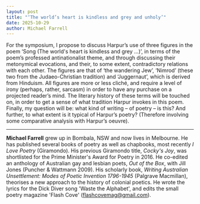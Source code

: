 ```yaml
---
layout: post
title: "‘The world’s heart is kindless and grey and unholy’"
date: 2025-10-29
author: Michael Farrell
---
```


For the symposium, I propose to discuss Harpur’s use of three figures in the poem ‘Song (The world's heart is kindless and grey …)’, in terms of the poem’s professed antinationalist theme, and through discussing their metonymical evocations, and their, to some extent, contradictory relations with each other. The figures are that of ‘the wandering Jew’, ‘Nimrod’ (these two from the Judaeo-Christian tradition) and ‘Juggernaut’, which is derived from Hinduism. All figures are more or less cliché, and require a level of irony (perhaps, rather, sarcasm) in order to have any purchase on a projected reader’s mind. The literary history of these terms will be touched on, in order to get a sense of what tradition Harpur invokes in this poem. Finally, my question will be: what kind of writing – of poetry – is this? And further, to what extent is it typical of Harpur’s poetry? (Therefore involving some comparative analysis with Harpur’s oeuvre).

---

**Michael Farrell** grew up in Bombala, NSW and now lives in Melbourne. He has published several books of poetry as well as chapbooks, most recently *I Love Poetry* (Giramondo). His previous Giramondo title, *Cocky's Joy*, was shortlisted for the Prime Minister's Award for Poetry in 2016. He co-edited an anthology of Australian gay and lesbian poets, *Out of the Box*, with Jill Jones (Puncher & Wattmann 2009). His scholarly book, *Writing Australian Unsettlement: Modes of Poetic Invention 1796-1945* (Palgrave Macmillan), theorises a new approach to the history of colonial poetics. He wrote the lyrics for the Dick Diver song 'Waste the Alphabet', and edits the small poetry magazine 'Flash Cove' (flashcovemag@gmail.com).